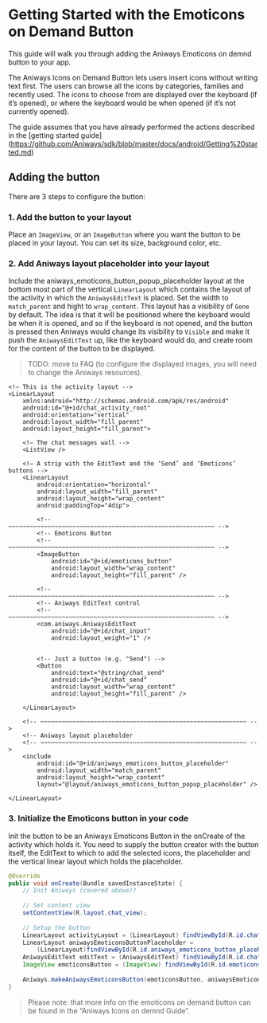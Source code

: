 # Getting Started with the Emoticons on Demand Button

This guide will walk you through adding the Aniways Emoticons on demnd button to your app.

The Aniways Icons on Demand Button lets users insert icons without writing text first. The users can browse all the icons by categories, families and recently used.
The icons to choose from are displayed over the keyboard (if it’s opened), or where the keyboard would be when opened (if it’s not currently opened).

The guide assumes that you have already performed the actions described in the [getting started guide] (https://github.com/Aniways/sdk/blob/master/docs/android/Getting%20started.md)

## Adding the button

There are 3 steps to configure the button:

### 1. Add the button to your layout
 
Place an `ImageView`, or an `ImageButton` where you want the button to be placed in your layout. You can set its size, background color, etc.

### 2. Add Aniways layout placeholder into your layout

Include the aniways_emoticons_button_popup_placeholder layout at the bottom most part of the vertical `LinearLayout` which contains the layout of the activity in which the `AniwaysEditText` is placed. Set the width to `match_parent` and hight to `wrap_content`. This layout has a visibility of `Gone` by default. The idea is that it will be positioned where the keyboard would be when it is opened, and so if the keyboard is not opened, and the button is pressed then Aniways would change its visibility to `Visible` and make it push the `AniwaysEditText` up, like the keyboard would do, and create room for the content of the button to be displayed.

 > TODO: move to FAQ (to configure the displayed images, you will need to change the Aniways resources).
	
	<!— This is the activity layout -->
	<LinearLayout
	    xmlns:android="http://schemas.android.com/apk/res/android"
	    android:id="@+id/chat_activity_root"
	    android:orientation="vertical"
	    android:layout_width="fill_parent"
	    android:layout_height="fill_parent">
	    
	    <!— The chat messages wall -->
	    <ListView />
	    
	    <!— A strip with the EditText and the ‘Send’ and ‘Emoticons’ buttons -->
	    <LinearLayout
	        android:orientation="horizontal"
	        android:layout_width="fill_parent"
	        android:layout_height="wrap_content"
	        android:paddingTop="4dip">
	        
			<!-- ~~~~~~~~~~~~~~~~~~~~~~~~~~~~~~~~~~~~~~~~~~~~~~~~~~~~~~~~~~ -->
			<!-- Emoticons Button
			<!-- ~~~~~~~~~~~~~~~~~~~~~~~~~~~~~~~~~~~~~~~~~~~~~~~~~~~~~~~~~~ -->
	        <ImageButton
	            android:id="@+id/emoticons_button"
	            android:layout_width="wrap_content"
	            android:layout_height="fill_parent" />

			<!-- ~~~~~~~~~~~~~~~~~~~~~~~~~~~~~~~~~~~~~~~~~~~~~~~~~~~~~~~~~~ -->
			<!-- Aniways EditText control
			<!-- ~~~~~~~~~~~~~~~~~~~~~~~~~~~~~~~~~~~~~~~~~~~~~~~~~~~~~~~~~~ -->
	        <com.aniways.AniwaysEditText
	            android:id="@+id/chat_input"
	            android:layout_weight="1" />


			<!-- Just a button (e.g. "Send") -->
	        <Button
	            android:text="@string/chat_send"
	            android:id="@+id/chat_send"
	            android:layout_width="wrap_content"
	            android:layout_height="fill_parent" />

	    </LinearLayout>
	     
		<!-- ~~~~~~~~~~~~~~~~~~~~~~~~~~~~~~~~~~~~~~~~~~~~~~~~~~~~~~~~~~ -->
		<!-- Aniways layout placeholder
		<!-- ~~~~~~~~~~~~~~~~~~~~~~~~~~~~~~~~~~~~~~~~~~~~~~~~~~~~~~~~~~ -->
	    <include
	        android:id="@+id/aniways_emoticons_button_placeholder"
	        android:layout_width="match_parent"
	        android:layout_height="wrap_content"
	        layout="@layout/aniways_emoticons_button_popup_placeholder" />
	        
	</LinearLayout>

### 3. Initialize the Emoticons button in your code

Init the button to be an Aniways Emoticons Button in the onCreate of the activity which holds it. You need to supply the button creator with the button itself, the EditText to which to add the selected icons, the placeholder and the vertical linear layout which holds the placeholder.

```java
@Override
public void onCreate(Bundle savedInstanceState) {
	// Init Aniways (covered above)?
	
	// Set content view
	setContentView(R.layout.chat_view);
	
	// Setup the button
	LinearLayout activityLayout = (LinearLayout) findViewById(R.id.chat_activity_root);
	LinearLayout aniwaysEmoticonsButtonPlaceholder = 
		(LinearLayout)findViewById(R.id.aniways_emoticons_button_placeholder);
	AniwaysEditText editText = (AniwaysEditText) findViewById(R.id.chat_input);
	ImageView emoticonsButton = (ImageView) findViewById(R.id.emoticons_button);
	
	Aniways.makeAniwaysEmoticonsButton(emoticonsButton, aniwaysEmoticonsButtonPlaceholder, activityLayout, editText);
}
```

 > Please note: that more info on the emoticons on demand button can be found in the “Aniways Icons on demnd Guide”.
 
